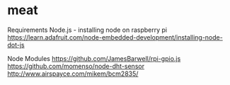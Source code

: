 # meat

Requirements
Node.js - installing node on raspberry pi https://learn.adafruit.com/node-embedded-development/installing-node-dot-js


Node Modules
https://github.com/JamesBarwell/rpi-gpio.js
https://github.com/momenso/node-dht-sensor
http://www.airspayce.com/mikem/bcm2835/